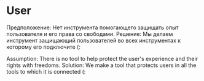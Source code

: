 # User
Предположение: Нет инструмента помогающего защищать опыт  пользователя и его права со свободами. Решение: Мы делаем инструмент защищающий пользователей во всех инструментах к которому его подключите (: 

Assumption: There is no tool to help protect the user's experience and their rights with freedoms. Solution: We make a tool that protects users in all the tools to which it is connected (:
